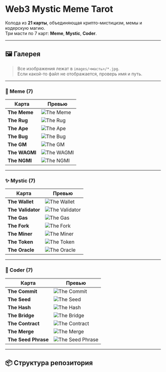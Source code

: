 # Web3 Mystic Meme Tarot

Колода из **21 карты**, объединяющая крипто-мистицизм, мемы и кодерскую магию.  
Три масти по 7 карт: **Meme**, **Mystic**, **Coder**.

---

## 🖼 Галерея

> Все изображения лежат в `images/<масть>/*.jpg`.  
> Если какой-то файл не отображается, проверь имя и путь.

---

### 🐸 Meme (7)

| Карта | Превью |
|---|---|
| **The Meme** | ![The Meme](images/meme/meme.jpg) |
| **The Rug** | ![The Rug](images/meme/rug.jpg) |
| **The Ape** | ![The Ape](images/meme/ape.jpg) |
| **The Bug** | ![The Bug](images/meme/bug.jpg) |
| **The GM** | ![The GM](images/meme/gm.jpg) |
| **The WAGMI** | ![The WAGMI](images/meme/wagmi.jpg) |
| **The NGMI** | ![The NGMI](images/meme/ngmi.jpg) |

---

### ✨ Mystic (7)

| Карта | Превью |
|---|---|
| **The Wallet** | ![The Wallet](images/mystic/wallet.jpg) |
| **The Validator** | ![The Validator](images/mystic/validator.jpg) |
| **The Gas** | ![The Gas](images/mystic/gas.jpg) |
| **The Fork** | ![The Fork](images/mystic/fork.jpg) |
| **The Miner** | ![The Miner](images/mystic/miner.jpg) |
| **The Token** | ![The Token](images/mystic/token.jpg) |
| **The Oracle** | ![The Oracle](images/mystic/oracle.jpg) |

---

### 🧪 Coder (7)

| Карта | Превью |
|---|---|
| **The Commit** | ![The Commit](images/coder/commit.jpg) |
| **The Seed** | ![The Seed](images/coder/seed.jpg) |
| **The Hash** | ![The Hash](images/coder/hash.jpg) |
| **The Bridge** | ![The Bridge](images/coder/bridge.jpg) |
| **The Contract** | ![The Contract](images/coder/contract.jpg) |
| **The Merge** | ![The Merge](images/coder/merge.jpg) |
| **The Seed Phrase** | ![The Seed Phrase](images/coder/seed-phrase.jpg) |

---

## 📦 Структура репозитория




